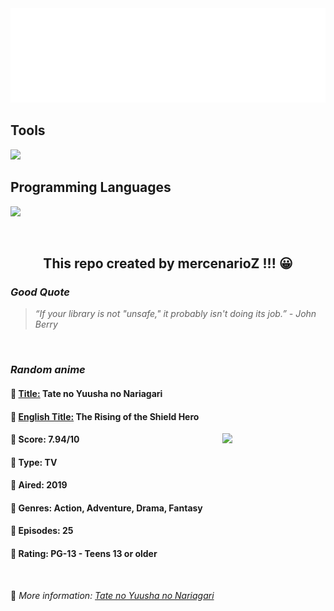 
<img src="svg/nai.svg" />

<p>
  <h2>Tools</h2>
  <a href="https://skillicons.dev">
    <img src="https://skillicons.dev/icons?i=git,bash,vim,ubuntu,tensorflow,pytorch,docker,raspberrypi" />
  </a>

  <br />

  <h2>Programming Languages</h2>

  <a href="https://skillicons.dev">
    <img src="https://skillicons.dev/icons?i=python,c,cpp" />
  </a>
</p>

<br />

<h2 align="center">This repo created by mercenarioZ !!! 😀</h2>
<h3><i>Good Quote</i></h3>

<blockquote>
<i>
“If your library is not "unsafe," it probably isn't doing its job.” - John Berry
</i>
</blockquote>

<br />

<h3><i>Random anime</i></h3>

<h4>
  <strong>🥭 <u>Title:</u></strong> Tate no Yuusha no Nariagari
</h4>

<h4>🌿 <u>English Title:</u> The Rising of the Shield Hero</h4>

<img align="right" width="165" src=https://cdn.myanimelist.net/images/anime/1490/101365.jpg />

<h4>🌱 Score: 7.94/10</h4>

<h4>🌲 Type: TV</h4>

<h4>🌴 Aired: 2019</h4>

<h4>🌵 Genres: Action, Adventure, Drama, Fantasy</h4>

<h4>🥑 Episodes: 25</h4>

<h4>🍏 Rating: PG-13 - Teens 13 or older</h4>

<br />

🍂 *More information: [Tate no Yuusha no Nariagari](https://myanimelist.net/anime/35790/Tate_no_Yuusha_no_Nariagari)*
    